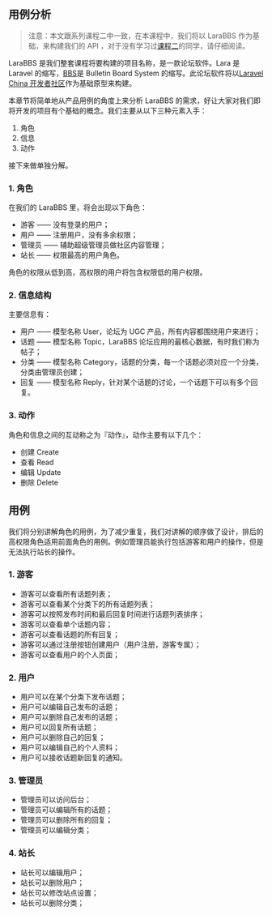 ## 用例分析

> 注意：本文跟系列课程二中一致，在本课程中，我们将以 LaraBBS 作为基础，来构建我们的 API ，对于没有学习过[课程二](https://learnku.com/courses/laravel-intermediate-training/5.5)的同学，请仔细阅读。

LaraBBS 是我们整套课程将要构建的项目名称，是一款论坛软件。Lara 是 Laravel 的缩写，[BBS](https://baike.baidu.com/item/%E7%94%B5%E5%AD%90%E5%85%AC%E5%91%8A%E7%89%8C%E7%B3%BB%E7%BB%9F)是 Bulletin Board System 的缩写。此论坛软件将以[Laravel China 开发者社区](https://laravel-china.org/topics)作为基础原型来构建。

本章节将简单地从产品用例的角度上来分析 LaraBBS 的需求，好让大家对我们即将开发的项目有个基础的概念。我们主要从以下三种元素入手：

1. 角色
2. 信息
3. 动作

接下来做单独分解。

### 1. 角色

在我们的 LaraBBS 里，将会出现以下角色：

* 游客 —— 没有登录的用户；
* 用户 —— 注册用户，没有多余权限；
* 管理员 —— 辅助超级管理员做社区内容管理；
* 站长 —— 权限最高的用户角色。

角色的权限从低到高，高权限的用户将包含权限低的用户权限。

### 2. 信息结构

主要信息有：

* 用户 —— 模型名称 User，论坛为 UGC 产品，所有内容都围绕用户来进行；
* 话题 —— 模型名称 Topic，LaraBBS 论坛应用的最核心数据，有时我们称为帖子；
* 分类 —— 模型名称 Category，话题的分类，每一个话题必须对应一个分类，分类由管理员创建；
* 回复 —— 模型名称 Reply，针对某个话题的讨论，一个话题下可以有多个回复。

### 3. 动作

角色和信息之间的互动称之为『动作』，动作主要有以下几个：

* 创建 Create
* 查看 Read
* 编辑 Update
* 删除 Delete

## 用例

我们将分别讲解角色的用例，为了减少重复，我们对讲解的顺序做了设计，排后的高权限角色适用前面角色的用例。例如管理员能执行包括游客和用户的操作，但是无法执行站长的操作。

### 1. 游客

* 游客可以查看所有话题列表；
* 游客可以查看某个分类下的所有话题列表；
* 游客可以按照发布时间和最后回复时间进行话题列表排序；
* 游客可以查看单个话题内容；
* 游客可以查看话题的所有回复；
* 游客可以通过注册按钮创建用户（用户注册，游客专属）；
* 游客可以查看用户的个人页面；

### 2. 用户

* 用户可以在某个分类下发布话题；
* 用户可以编辑自己发布的话题；
* 用户可以删除自己发布的话题；
* 用户可以回复所有话题；
* 用户可以删除自己的回复；
* 用户可以编辑自己的个人资料；
* 用户可以接收话题新回复的通知。

### 3. 管理员

* 管理员可以访问后台；
* 管理员可以编辑所有的话题；
* 管理员可以删除所有的回复；
* 管理员可以编辑分类；

### 4. 站长

* 站长可以编辑用户；
* 站长可以删除用户；
* 站长可以修改站点设置；
* 站长可以删除分类；



